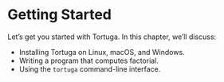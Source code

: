 # Getting Started

Let’s get you started with Tortuga. In this chapter, we’ll discuss:

* Installing Tortuga on Linux, macOS, and Windows.
* Writing a program that computes factorial.
* Using the `tortuga` command-line interface.